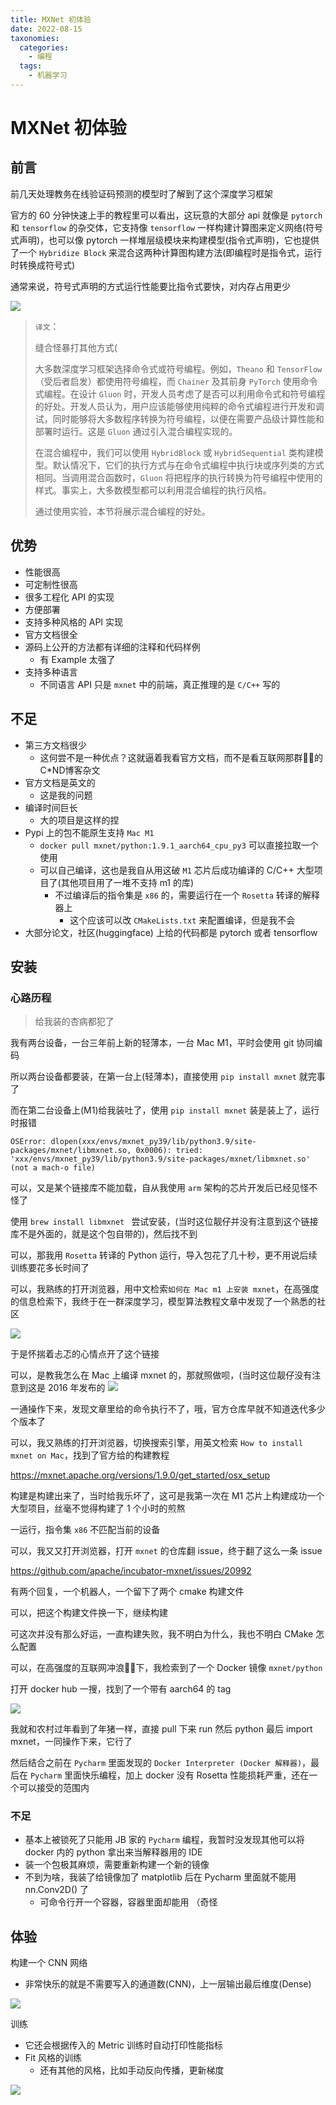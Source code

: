 ```yaml
---
title: MXNet 初体验
date: 2022-08-15
taxonomies:
  categories:
    - 编程
  tags:
    - 机器学习
---
```


# MXNet 初体验

## 前言

前几天处理教务在线验证码预测的模型时了解到了这个深度学习框架

官方的 60 分钟快速上手的教程里可以看出，这玩意的大部分 api 就像是 `pytorch` 和 `tensorflow` 的杂交体，它支持像 `tensorflow` 一样构建计算图来定义网络(符号式声明)，也可以像 pytorch 一样堆层级模块来构建模型(指令式声明)，它也提供了一个 `Hybridize Block` 来混合这两种计算图构建方法(即编程时是指令式，运行时转换成符号式)

通常来说，符号式声明的方式运行性能要比指令式要快，对内存占用更少

![](https://img.skygard.cn/20220814215424.png)

> `译文`：
>
> 缝合怪暴打其他方式(
>
> 大多数深度学习框架选择命令式或符号编程。例如，`Theano` 和 `TensorFlow`（受后者启发）都使用符号编程，而 `Chainer` 及其前身 `PyTorch` 使用命令式编程。在设计 `Gluon` 时，开发人员考虑了是否可以利用命令式和符号编程的好处。开发人员认为，用户应该能够使用纯粹的命令式编程进行开发和调试，同时能够将大多数程序转换为符号编程，以便在需要产品级计算性能和部署时运行。这是 `Gluon` 通过引入混合编程实现的。
>
> 在混合编程中，我们可以使用 `HybridBlock` 或 `HybridSequential` 类构建模型。默认情况下，它们的执行方式与在命令式编程中执行块或序列类的方式相同。当调用混合函数时，`Gluon` 将把程序的执行转换为符号编程中使用的样式。事实上，大多数模型都可以利用混合编程的执行风格。
>
> 通过使用实验，本节将展示混合编程的好处。

## 优势

- 性能很高
- 可定制性很高
- 很多工程化 API 的实现
- 方便部署
- 支持多种风格的 API 实现
- 官方文档很全
- 源码上公开的方法都有详细的注释和代码样例
  - 有 Example 太强了
- 支持多种语言
  - 不同语言 API 只是 `mxnet` 中的前端，真正推理的是 `C/C++` 写的
  

## 不足

- 第三方文档很少
  - 这何尝不是一种优点？这就逼着我看官方文档，而不是看互联网那群🐂🐴的C*ND博客杂文
- 官方文档是英文的
  - 这是我的问题
- 编译时间巨长
  - 大的项目是这样的捏
- Pypi 上的包不能原生支持 `Mac M1`
  - `docker pull mxnet/python:1.9.1_aarch64_cpu_py3` 可以直接拉取一个使用
  - 可以自己编译，这也是我自从用这破 `M1` 芯片后成功编译的 C/C++ 大型项目了(其他项目用了一堆不支持 m1 的库)
    - 不过编译后的指令集是 `x86` 的，需要运行在一个 `Rosetta` 转译的解释器上
      - 这个应该可以改 `CMakeLists.txt` 来配置编译，但是我不会
- 大部分论文，社区(huggingface) 上给的代码都是 pytorch 或者 tensorflow

## 安装

### 心路历程

> 给我装的杏病都犯了

我有两台设备，一台三年前上新的轻薄本，一台 Mac M1，平时会使用 git 协同编码

所以两台设备都要装，在第一台上(轻薄本)，直接使用 `pip install mxnet` 就完事了

而在第二台设备上(M1)给我装吐了，使用 `pip install mxnet` 装是装上了，运行时报错

```
OSError: dlopen(xxx/envs/mxnet_py39/lib/python3.9/site-packages/mxnet/libmxnet.so, 0x0006): tried: 'xxx/envs/mxnet_py39/lib/python3.9/site-packages/mxnet/libmxnet.so' (not a mach-o file)
```

可以，又是某个链接库不能加载，自从我使用 `arm` 架构的芯片开发后已经见怪不怪了

使用 `brew install libmxnet ` 尝试安装，(当时这位靓仔并没有注意到这个链接库不是外面的，就是这个包自带的)，然后找不到

可以，那我用 `Rosetta` 转译的 Python 运行，导入包花了几十秒，更不用说后续训练要花多长时间了

可以，我熟练的打开浏览器，用中文检索`如何在 Mac m1 上安装 mxnet`，在高强度的信息检索下，我终于在一群深度学习，模型算法教程文章中发现了一个熟悉的社区

![](https://img.skygard.cn/20220815172835.png)

于是怀揣着忐忑的心情点开了这个链接

可以，是教我怎么在 Mac 上编译 mxnet 的，那就照做呗，(当时这位靓仔没有注意到这是 2016 年发布的 ![](https://img.skygard.cn/20220815173030.png)

一通操作下来，发现文章里给的命令执行不了，哦，官方仓库早就不知道迭代多少个版本了

可以，我又熟练的打开浏览器，切换搜索引擎，用英文检索 `How to install mxnet on Mac`，找到了官方给的构建教程

https://mxnet.apache.org/versions/1.9.0/get_started/osx_setup

构建是构建出来了，当时给我乐坏了，这可是我第一次在 M1 芯片上构建成功一个大型项目，丝毫不觉得构建了 1 个小时的煎熬

一运行，指令集 `x86` 不匹配当前的设备

可以，我又又打开浏览器，打开 `mxnet` 的仓库翻 issue，终于翻了这么一条 issue

https://github.com/apache/incubator-mxnet/issues/20992

有两个回复，一个机器人，一个留下了两个 cmake 构建文件

可以，把这个构建文件换一下，继续构建

可这次并没有那么好运，一直构建失败，我不明白为什么，我也不明白 CMake 怎么配置

可以，在高强度的互联网冲浪🏄🏻下，我检索到了一个 Docker 镜像 `mxnet/python`

打开 docker hub 一搜，找到了一个带有 aarch64  的 tag

![](https://img.skygard.cn/20220815174550.png)

我就和农村过年看到了年猪一样，直接 pull 下来 run 然后 python 最后 import mxnet，一同操作下来，它行了

然后结合之前在 `Pycharm` 里面发现的 `Docker Interpreter (Docker 解释器)`，最后在 `Pycharm` 里面快乐编程，加上 docker 没有 Rosetta 性能损耗严重，还在一个可以接受的范围内

### 不足

- 基本上被锁死了只能用 JB 家的 `Pycharm` 编程，我暂时没发现其他可以将 docker 内的 python 拿出来当解释器用的 IDE
- 装一个包极其麻烦，需要重新构建一个新的镜像
- 不到为啥，我装了给镜像加了 matplotlib 后在 Pycharm 里面就不能用 nn.Conv2D() 了
  - 可命令行开一个容器，容器里面却能用 （奇怪

## 体验

构建一个 CNN 网络

- 非常快乐的就是不需要写入的通道数(CNN)，上一层输出最后维度(Dense)

<img src="https://img.skygard.cn/Screen Shot 2022-08-15 at 17.54.55.png"/>

训练

- 它还会根据传入的 Metric 训练时自动打印性能指标
- Fit 风格的训练
  - 还有其他的风格，比如手动反向传播，更新梯度

<img src="https://img.skygard.cn/Screen Shot 2022-08-15 at 17.57.43.png"/>